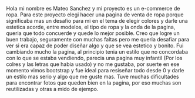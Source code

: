 
Hola mi nombre es Mateo Sanchez y mi proyecto es un e-commerce de ropa.
Para este proyecto elegi hacer una pagina de venta de ropa porque significaba mas un desafio para mi en el tema de elegir colores y darle una estetica acorde, entre modelos, el tipo de ropa y la onda de la pagina, queria que todo concuerde y quede lo mejor posible. Creo que logre un buen trabajo, seguramente con muchas faltas pero me queria desafiar para ver si era capaz de poder diseñar algo y que se vea estetico y bonito. Fui cambiando mucho la pagina, al principio tenia un estilo que no concordaba con lo que se estaba vendiendo, parecia una pagina muy infantil (Por los colres y las letras que habia usado) y no me gustaba, por suerte en ese momento vimos bootstrap y fue ideal para resiseñar todo desde 0 y darle un estilo mas serio y algo que me guste mas. Tuve muchas dificultades para encontrar fotos que queden bien en la pagina, por eso muchas son reutilizadas y otras a mido de ejempo.
